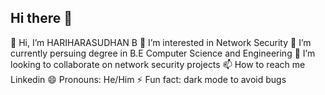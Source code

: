 ## Hi there 👋

👋 Hi, I’m HARIHARASUDHAN B 
👀 I’m interested in Network Security
🌱 I’m currently persuing degree in B.E Computer Science and Engineering
💞️ I’m looking to collaborate on network security projects
📫 How to reach me Linkedin
😄 Pronouns: He/Him
⚡ Fun fact: dark mode to avoid bugs


